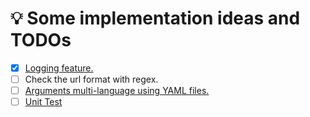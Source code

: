 # 💡 Some implementation ideas and TODOs

- [x] [Logging feature.](https://docs.rs/env_logger/0.7.1/env_logger/)
- [ ] Check the url format with regex.
- [ ] [Arguments multi-language using YAML files.](https://docs.rs/clap/2.33.0/clap/#quick-example)
- [ ] [Unit Test](https://doc.rust-lang.org/rust-by-example/testing/unit_testing.html)